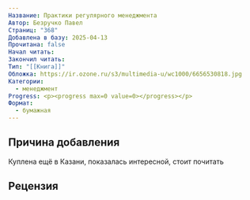 ```yaml
---
Название: Практики регулярного менеджмента
Автор: Безручко Павел
Страниц: "368"
Добавлена в базу: 2025-04-13
Прочитана: false
Начал читать: 
Закончил читать: 
Тип: "[[Книга]]"
Обложка: https://ir.ozone.ru/s3/multimedia-u/wc1000/6656530818.jpg
Категории:
  - менеджмент
Progress: <p><progress max=0 value=0></progress></p>
Формат:
  - бумажная
---
```

## Причина добавления

Куплена ещё в Казани, показалась интересной, стоит почитать

## Рецензия
